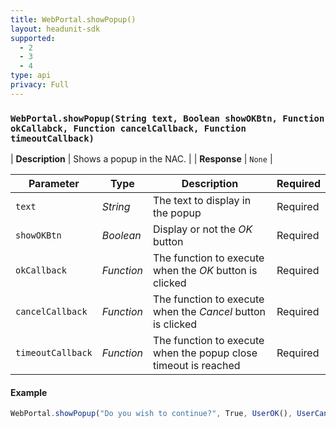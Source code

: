 ```yaml
---
title: WebPortal.showPopup()
layout: headunit-sdk
supported:
  - 2
  - 3
  - 4
type: api
privacy: Full
---
```


### `WebPortal.showPopup(String text, Boolean showOKBtn, Function okCallabck, Function cancelCallback, Function timeoutCallback)`

| **Description** | Shows a popup in the NAC. | 
| **Response** | `None`   | 

| **Parameter**   | Type | Description | Required
----|----|----|----
`text` | *String* | The text to display in the popup | Required
`showOKBtn` | *Boolean* | Display or not the *OK* button | Required
`okCallback` | *Function* | The function to execute when the *OK* button is clicked | Required
`cancelCallback` | *Function* | The function to execute when the *Cancel* button is clicked | Required
`timeoutCallback` | *Function* | The function to execute when the popup close timeout is reached |Required


#### Example

```javascript
WebPortal.showPopup("Do you wish to continue?", True, UserOK(), UserCancel(), UserBusy())
```
